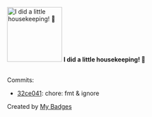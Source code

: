 <img src="https://github.com/my-badges/my-badges/blob/master/src/all-badges/chore-commit/chore-commit.png?raw=true" alt="I did a little housekeeping! 🧹" title="I did a little housekeeping! 🧹" width="128">
<strong>I did a little housekeeping! 🧹</strong>
<br><br>

Commits:

- <a href="https://github.com/google/zx/commit/32ce041cfad0eba860057f6dd80d4d820ab73a2b">32ce041</a>: chore: fmt & ignore


Created by <a href="https://github.com/my-badges/my-badges">My Badges</a>